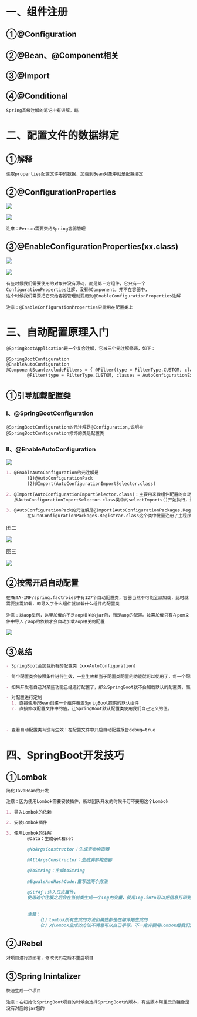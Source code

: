 # 一、组件注册

## ①@Configuration

## ②@Bean、@Component相关

## ③@Import

## ④@Conditional

```
Spring高级注解的笔记中有讲解。略
```

# 二、配置文件的数据绑定

## ①解释

```
读取properties配置文件中的数据，加载到Bean对象中就是配置绑定
```



## ②@ConfigurationProperties

![](ConfigurationProperties的用法.jpg)

![](ConfigurationProperties的用法1.jpg)

```
注意：Person需要交给Spring容器管理
```



## ③@EnableConfigurationProperties(xx.class)

![](EnableConfigurationProperties的用法1.jpg)

![](EnableConfigurationProperties的用法2.jpg)

```
有些时候我们需要使用的对象并没有源码，而是第三方组件，它只有一个ConfigurationProperties注解，没有@Component。并不在容器中，
这个时候我们需要把它交给容器管理就要用到@EnableConfigurationProperties注解

注意：@EnableConfigurationProperties只能用在配置类上

```

# 三、自动配置原理入门

```markdown
@SpringBootApplication是一个复合注解，它被三个元注解修饰，如下：

@SpringBootConfiguration
@EnableAutoConfiguration
@ComponentScan(excludeFilters = { @Filter(type = FilterType.CUSTOM, classes = TypeExcludeFilter.class),
		@Filter(type = FilterType.CUSTOM, classes = AutoConfigurationExcludeFilter.class) })
```



## ①引导加载配置类

### Ⅰ、@SpringBootConfiguration

```
@SpringBootConfiguration的元注解是@Configuration,说明被@SpringBootConfiguration修饰的类是配置类
```



### Ⅱ、@EnableAutoConfiguration

![](EnableAutoConfiguration的元注解.jpg)

```markdown
1. @EnableAutoConfiguration的元注解是
		(1)@AutoConfigurationPack
		(2)@Import(AutoConfigurationImportSelector.class)

2. @Import(AutoConfigurationImportSelector.class)：主要用来做组件配置的自动装配，
   从AutoConfigurationImportSelector.class类中的selectImports()开始执行，流程见图三

3. @AutoConfigurationPack的元注解是@Import(AutoConfigurationPackages.Registrar.class)
		在AutoConfigurationPackages.Registrar.class这个类中批量注册了主程序所在包的组件：如图二
```



图二

![](EnableAutoConfiguration的的自动注册.jpg)



图三

![](自动装配原理概述.jpg)



## ②按需开启自动配置

```
在META-INF/spring.factroies中有127个自动配置类，容器当然不可能全部加载，此时就需要按需加载，即导入了什么组件就加载什么组件的配置类

注意：以aop举例，这里加载的不是aop相关的jar包，而是aop的配置。按需加载只有在pom文件中导入了aop的依赖才会自动加载aop相关的配置
```

![](按需加载.jpg)



## ③总结

```markdown
- SpringBoot会加载所有的配置类（xxxAutoConfiguration）

- 每个配置类会按照条件进行生效，一旦生效相当于配置类配置的功能就可以使用了，每一个配置类都会默认绑定配置文件中的值，如果不使用配置文件中的值，则就使用SpringBoot提供的默认值。

- 如果开发者自己对某些功能已经进行配置了，那么SpringBoot就不会加载默认的配置类，而是使用开发者自定义的配置

- 对配置进行定制
  1. 直接使用@Bean创建一个组件覆盖SprigBoot提供的默认组件
  2. 直接修改配置文件中的值，让SpringBoot默认配置类使用我们自己定义的值。

  

- 查看自动配置类有没有生效：在配置文件中开启自动配置报告debug=true
```



# 四、SpringBoot开发技巧

## ①Lombok

```markdown
简化JavaBean的开发

注意：因为使用Lombok需要安装插件，所以团队开发的时候千万不要用这个Lombok

1. 导入Lombok的依赖

2. 安装Lombok插件

3. 使用Lombok的注解
        @Data：生成get和set

        @NoArgsConstructor：生成空参构造器

        @AllArgsConstructor：生成满参构造器

        @ToString：生成toString
        
        @EqualsAndHashCode:重写这两个方法
        
        @Slf4j：注入日志属性，
        使用这个注解之后会在当前类生成一个log的变量，使用log.info可以把信息打印到日志，再也不用输出到控制台了
        
		
		注意：
			（1）lombok所有生成的方法和属性都是在编译期生成的
			（2）对lombok生成的方法不满意可以自己手写。不一定非要用lombok给我们生成的方法
```



## ②JRebel

```
对项目进行热部署，修改代码之后不重启项目
```



## ③Spring Inintalizer

```
快速生成一个项目

注意：在初始化SpringBoot项目的时候会选择SpringBoot的版本，有些版本阿里云的镜像是没有对应的jar包的
```

